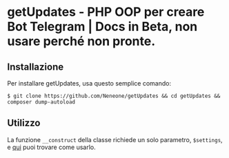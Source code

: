 # getUpdates - PHP OOP per creare Bot Telegram | Docs in Beta, non usare perché non pronte.

## Installazione

Per installare getUpdates, usa questo semplice comando:

`$ git clone https://github.com/Neneone/getUpdates && cd getUpdates && composer dump-autoload`

## Utilizzo

La funzione `__construct` della classe richiede un solo parametro, `$settings`, e [qui](settings.md) puoi trovare come usarlo.
